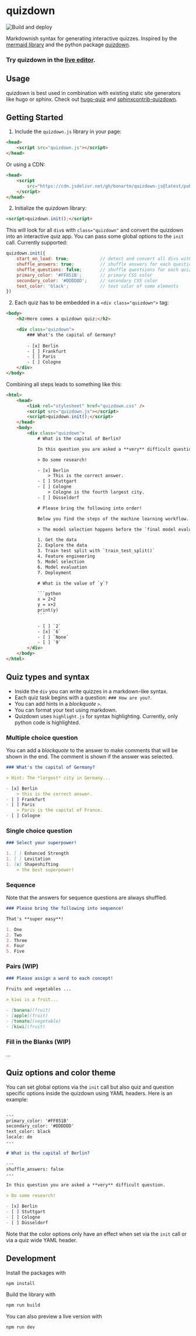 # quizdown

![Build and deploy](https://github.com/bonartm/quizdown-js/workflows/Build%20and%20deploy/badge.svg)

Markdownish syntax for generating interactive quizzes. Inspired by the [mermaid library](https://mermaid-js.github.io/mermaid/#/) and the python package [quizdown](https://github.com/jjfiv/quizdown).


### Try quizdown in the [**live editor**](https://bonartm.github.io/quizdown-live-editor/).


## Usage

quizdown is best used in combination with existing static site generators like hugo or sphinx. Check out
[hugo-quiz](https://github.com/bonartm/hugo-quiz) and [sphinxcontrib-quizdown](https://github.com/bonartm/sphinxcontrib-quizdown).


## Getting Started

1. Include the `quizdown.js` library in your page:

```html
<head>
    <script src="quizdown.js"></script>
</head>
```

Or using a CDN: 

```html
<head>
    <script 
        src="https://cdn.jsdelivr.net/gh/bonartm/quizdown-js@latest/public/build/quizdown.js">
    </script>
</head>
```


2. Initialize the quizdown library:

```html
<script>quizdown.init();</script>
```

This will look for all `div`s with `class="quizdown"` and convert the quizdown into an interactive quiz app.
You can pass some global options to the `init` call. Currently supported:

```javascript
quizdown.init({
	start_on_load: true;			// detect and convert all divs with class quizdown
    shuffle_answers: true;			// shuffle answers for each question
    shuffle_questions: false;       // shuffle questsions for each quiz
    primary_color: '#FF851B';       // primary CSS color
    secondary_color: '#DDDDDD';     // secondary CSS color
    text_color: 'black';            // text color of some elements
})
```


2. Each quiz has to be embedded in a `<div class="quizdown">` tag:

```html
<body>
    <h2>Here comes a quizdown quiz:</h2>

    <div class="quizdown">
        ### What's the capital of Germany? 
        
        - [x] Berlin
        - [ ] Frankfurt 
        - [ ] Paris 
        - [ ] Cologne
    </div>
</body>
```

Combining all steps leads to something like this:

```html
<html>
    <head>
        <link rel="stylesheet" href="quizdown.css" />
        <script src="quizdown.js"></script>
		<script>quizdown.init();</script>
    </head>
    <body>
        <div class="quizdown">
			# What is the capital of Berlin?

			In this question you are asked a **very** difficult question.

			> Do some research!

			- [x] Berlin
				> This is the correct answer.
			- [ ] Stuttgart
			- [ ] Cologne
				> Cologne is the fourth largest city.
			- [ ] Düsseldorf

			# Please bring the following into order!

			Below you find the steps of the machine learning workflow. Do you find the **correct order**?

			> The model selection happens before the `final model evaluaton`!

			1. Get the data
			2. Explore the data
			3. Train test split with `train_test_split()`
			4. Feature engineering
			5. Model selection
			6. Model evaluation
			7. Deployment

			# What is the value of `y`?

			```python
			x = 2+2
			y = x+2
			print(y)
			```

			- [ ] `2`
			- [x] `6`
			- [ ] `None`
			- [ ] `9`
        </div>
    </body>
</html>
```

## Quiz types and syntax

- Inside the `div` you can write quizzes in a markdown-like syntax.
- Each quiz task begins with a question: `### How are you?`.
- You can add hints in a *blockquote* `>`.
- You can format your text using markdown.
- Quizdown uses `highlight.js` for syntax highlighting. Currently, only python code is highlighted.


### Multiple choice question

You can add a *blockquote* to the answer to make comments that will be shown in the end. The comment is shown if the answer was selected. 

```markdown
### What's the capital of Germany?

> Hint: The *largest* city in Germany...

- [x] Berlin
	> this is the correct answer.
- [ ] Frankfurt
- [ ] Paris
	> Paris is the capital of France.
- [ ] Cologne
```

### Single choice question

```markdown
### Select your superpower!

1. [ ] Enhanced Strength
1. [ ] Levitation
1. [x] Shapeshifting
	> the best superpower!
```

### Sequence

Note that the answers for sequence questions are always shuffled.

```markdown
### Please bring the following into sequence!

That's **super easy**!

1. One
2. Two
3. Three
4. Four
5. Five
```

### Pairs (WIP)

```markdown
### Please assign a word to each concept!

Fruits and vegetables ...

> kiwi is a fruit...

- [banana](fruit)
- [apple](fruit)
- [tomato](vegetable)
- [kiwi](fruit)
```

### Fill in the Blanks (WIP)

...

## Quiz options and color theme

You can set global options via the `init` call but also quiz and question specific options 
inside the quizdown using YAML headers. Here is an example:

```markdown

---
primary_color: '#FF851B'
secondary_color: '#DDDDDD'
text_color: black	
locale: de		
---

# What is the capital of Berlin?

---				
shuffle_answers: false				
---

In this question you are asked a **very** difficult question.

> Do some research!

- [x] Berlin
- [ ] Stuttgart
- [ ] Cologne
- [ ] Düsseldorf

```

Note that the color options only have an effect when set via the `init` call or via 
a quiz wide YAML header. 



## Development

Install the packages with 

```bash
npm install
```

Build the library with

```bash
npm run build
```

You can also preview a live version with

```bash
npm run dev
```

